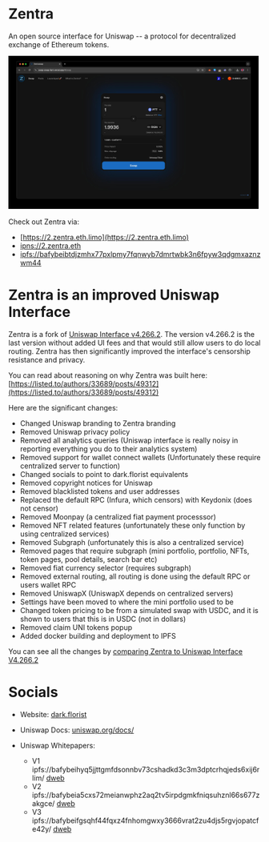 # Zentra

An open source interface for Uniswap -- a protocol for decentralized exchange of Ethereum tokens.

<img src="screenshot.jpeg" style="width: 500px" />

Check out Zentra via:
- [https://2.zentra.eth.limo](https://2.zentra.eth.limo)
- [ipns://2.zentra.eth](ipns://2.zentra.eth)
- [ipfs://bafybeibtdjzmhx77pxlpmy7fqnwyb7dmrtwbk3n6fpyw3qdgmxaznzwm44](ipfs://bafybeibtdjzmhx77pxlpmy7fqnwyb7dmrtwbk3n6fpyw3qdgmxaznzwm44)

# Zentra is an improved Uniswap Interface
Zentra is a fork of [Uniswap Interface v4.266.2](https://github.com/Uniswap/interface/releases/tag/v4.266.2). The version v4.266.2 is the last version without added UI fees and that would still allow users to do local routing. Zentra has then significantly improved the interface's censorship resistance and privacy.

You can read about reasoning on why Zentra was built here: [https://listed.to/authors/33689/posts/49312](https://listed.to/authors/33689/posts/49312)

Here are the significant changes:
- Changed Uniswap branding to Zentra branding
- Removed Uniswap privacy policy
- Removed all analytics queries (Uniswap interface is really noisy in reporting everything you do to their analytics system)
- Removed support for wallet connect wallets (Unfortunately these require centralized server to function)
- Changed socials to point to dark.florist equivalents
- Removed copyright notices for Uniswap
- Removed blacklisted tokens and user addresses
- Replaced the default RPC (Infura, which censors) with Keydonix (does not censor)
- Removed Moonpay (a centralized fiat payment processsor)
- Removed NFT related features (unfortunately these only function by using centralized services)
- Removed Subgraph (unfortunately this is also a centralized service)
- Removed pages that require subgraph (mini portfolio, portfolio, NFTs, token pages, pool details, search bar etc)
- Removed fiat currency selector (requires subgraph)
- Removed external routing, all routing is done using the default RPC or users wallet RPC
- Removed UniswapX (UniswapX depends on centralized servers)
- Settings have been moved to where the mini portfolio used to be
- Changed token pricing to be from a simulated swap with USDC, and it is shown to users that this is in USDC (not in dollars)
- Removed claim UNI tokens popup
- Added docker building and deployment to IPFS

You can see all the changes by [comparing Zentra to Uniswap Interface V4.266.2](https://github.com/Uniswap/interface/compare/v4.266.2...DarkFlorist:Zentra:main)

# Socials
- Website: [dark.florist](https://www.dark.florist/)
- Uniswap Docs: [uniswap.org/docs/](https://docs.uniswap.org/)

- Uniswap Whitepapers:
  - V1 ipfs://bafybeihyq5jjttgmfdsonnbv73cshadkd3c3m3dptcrhqjeds6xij6rlim/ [dweb](https://bafybeihyq5jjttgmfdsonnbv73cshadkd3c3m3dptcrhqjeds6xij6rlim.ipfs.dweb.link/)
  - V2 ipfs://bafybeia5cxs72meianwphz2aq2tv5irpdgmkfniqsuhznl66s677zakgce/ [dweb](https://bafybeia5cxs72meianwphz2aq2tv5irpdgmkfniqsuhznl66s677zakgce.ipfs.dweb.link/)
  - V3 ipfs://bafybeifgsqhf44fqxz4fnhomgwxy3666vrat2zu4djs5rgvjopatcfe42y/ [dweb](https://bafybeifgsqhf44fqxz4fnhomgwxy3666vrat2zu4djs5rgvjopatcfe42y.ipfs.dweb.link/)

